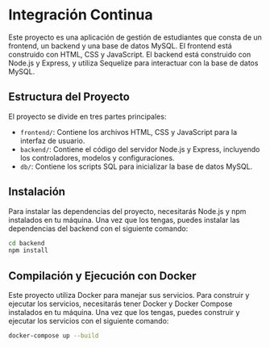 # Integración Continua

Este proyecto es una aplicación de gestión de estudiantes que consta de un frontend, un backend y una base de datos MySQL. El frontend está construido con HTML, CSS y JavaScript. El backend está construido con Node.js y Express, y utiliza Sequelize para interactuar con la base de datos MySQL.

## Estructura del Proyecto

El proyecto se divide en tres partes principales:

- `frontend/`: Contiene los archivos HTML, CSS y JavaScript para la interfaz de usuario.
- `backend/`: Contiene el código del servidor Node.js y Express, incluyendo los controladores, modelos y configuraciones.
- `db/`: Contiene los scripts SQL para inicializar la base de datos MySQL.

## Instalación

Para instalar las dependencias del proyecto, necesitarás Node.js y npm instalados en tu máquina. Una vez que los tengas, puedes instalar las dependencias del backend con el siguiente comando:

```sh
cd backend
npm install
```

## Compilación y Ejecución con Docker

Este proyecto utiliza Docker para manejar sus servicios. Para construir y ejecutar los servicios, necesitarás tener Docker y Docker Compose instalados en tu máquina. Una vez que los tengas, puedes construir y ejecutar los servicios con el siguiente comando:

```sh
docker-compose up --build
```
